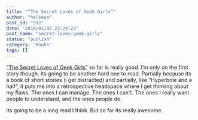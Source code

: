 ```yaml
---
title: "“The Secret Loves of Geek Girls”"
author: "halkeye"
post_id: "592"
date: "2016/01/02 23:29:23"
post_name: "secret-loves-geek-girls"
status: "publish"
category: "Books"
tags: []
---
```


[“The Secret Loves of Geek Girls”](https://www.kickstarter.com/projects/hopelnicholson/the-secret-loves-of-geek-girls) so far is really good. I’m only on the first story though. Its going to be another hard one to read. Partially because its a book of short stories (i get distracted) and partially, like “Hyperbole and a half”, it puts me into a retrospective headspace where I get thinking about my flaws. The ones I can manage. The ones I can't. The ones I really want people to understand, and the ones people do.

Its going to be a long read I think. But so far its really awesome.

